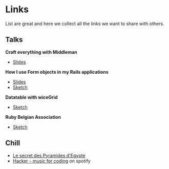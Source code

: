 # Links

List are great and here we collect all the links we want to share with others.

## Talks

__Craft everything with Middleman__

- [Slides](http://courses.davidl.fr/presentations/middleman/#/)

__How I use Form objects in my Rails applications__

- [Slides](http://courses.cecilitse.org/presentations/talks/form-objects-in-rails-apps.html#/)
- [Sketch](https://www.flickr.com/photos/geekgrunge/21010725565/in/dateposted-public/)

__Datatable with wiceGrid__

- [Sketch](https://www.flickr.com/photos/geekgrunge/20984603806/in/dateposted-public/)

__Ruby Belgian Association__

- [Sketch](https://www.flickr.com/photos/geekgrunge/21018223201/in/dateposted-public/)

## Chill

- [Le secret des Pyramides d'Egypte](https://www.youtube.com/watch?v=xVFuBgNzAU4)
- [Hacker - music for coding](https://open.spotify.com/user/wutangbifi/playlist/0Jt2JW0NTIL6MvV9dSOnqZ) on spotify
